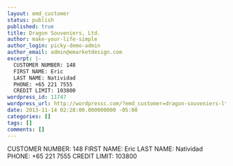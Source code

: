 ```yaml
---
layout: emd_customer
status: publish
published: true
title: Dragon Souveniers, Ltd.
author: make-your-life-simple
author_login: picky-demo-admin
author_email: admin@emarketdesign.com
excerpt: |-
  CUSTOMER NUMBER: 148
  FIRST NAME: Eric
  LAST NAME: Natividad
  PHONE: +65 221 7555
  CREDIT LIMIT: 103800
wordpress_id: 11747
wordpress_url: http://wordpressc.com/?emd_customer=dragon-souveniers-ltd
date: 2013-11-14 02:28:00.000000000 -05:00
categories: []
tags: []
comments: []
---
```

CUSTOMER NUMBER: 148
FIRST NAME: Eric
LAST NAME: Natividad
PHONE: +65 221 7555
CREDIT LIMIT: 103800
